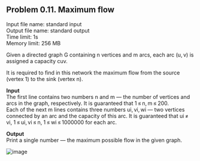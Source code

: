 ## Problem 0.11. Maximum flow
Input file name: standard input\
Output file name: standard output\
Time limit: 1s\
Memory limit: 256 MB

Given a directed graph G containing n vertices and m arcs, each arc (u, v) is assigned a capacity cuv.

It is required to find in this network the maximum flow from the source (vertex 1) to the sink (vertex n).

**Input**\
The first line contains two numbers n and m — the number of vertices and arcs in the graph, respectively. It is guaranteed that 1 ≤ n, m ≤ 200.\
Each of the next m lines contains three numbers ui, vi, wi — two vertices connected by an arc and the capacity of this arc. It is guaranteed that ui ≠ vi, 1 ≤ ui, vi ≤ n, 1 ≤ wi ≤ 1000000 for each arc.

**Output**\
Print a single number — the maximum possible flow in the given graph.

![image](https://user-images.githubusercontent.com/60915234/193351771-b40a6c3d-001e-46f5-b986-a475b935c8bf.png)
